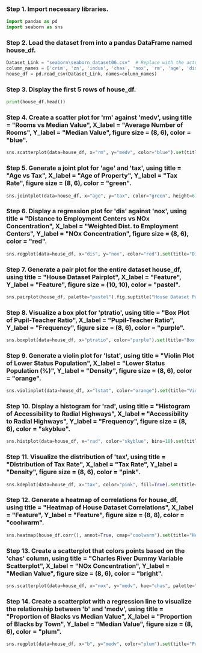 ### Step 1. Import necessary libraries.
```python
import pandas as pd
import seaborn as sns
```

### Step 2. Load the dataset from into a pandas DataFrame named house_df.
```python
Dataset_Link = "seaborn\seaborn_dataset06.csv"  # Replace with the actual URL of the dataset
column_names = ['crim', 'zn', 'indus', 'chas', 'nox', 'rm', 'age', 'dis', 'rad', 'tax', 'ptratio', 'b', 'lstat', 'medv']
house_df = pd.read_csv(Dataset_Link, names=column_names)

```

### Step 3. Display the first 5 rows of house_df.
```python
print(house_df.head())

```

### Step 4. Create a scatter plot for 'rm' against 'medv', using title = "Rooms vs Median Value", X_label = "Average Number of Rooms", Y_label = "Median Value", figure size = (8, 6), color = "blue".
```python
sns.scatterplot(data=house_df, x="rm", y="medv", color="blue").set(title="Rooms vs Median Value", xlabel="Average Number of Rooms", ylabel="Median Value")

```

### Step 5. Generate a joint plot for 'age' and 'tax', using title = "Age vs Tax", X_label = "Age of Property", Y_label = "Tax Rate", figure size = (8, 6), color = "green".
```python
sns.jointplot(data=house_df, x="age", y="tax", color="green", height=6).set_axis_labels("Age of Property", "Tax Rate").fig.suptitle("Age vs Tax")

```

### Step 6. Display a regression plot for 'dis' against 'nox', using title = "Distance to Employment Centers vs NOx Concentration", X_label = "Weighted Dist. to Employment Centers", Y_label = "NOx Concentration", figure size = (8, 6), color = "red".
```python
sns.regplot(data=house_df, x="dis", y="nox", color="red").set(title="Distance to Employment Centers vs NOx Concentration", xlabel="Weighted Dist. to Employment Centers", ylabel="NOx Concentration")

```

### Step 7. Generate a pair plot for the entire dataset house_df, using title = "House Dataset Pairplot", X_label = "Feature", Y_label = "Feature", figure size = (10, 10), color = "pastel".

```python
sns.pairplot(house_df, palette="pastel").fig.suptitle("House Dataset Pairplot")

```

### Step 8. Visualize a box plot for 'ptratio', using title = "Box Plot of Pupil-Teacher Ratio", X_label = "Pupil-Teacher Ratio", Y_label = "Frequency", figure size = (8, 6), color = "purple".
```python
sns.boxplot(data=house_df, x="ptratio", color="purple").set(title="Box Plot of Pupil-Teacher Ratio", xlabel="Pupil-Teacher Ratio", ylabel="Frequency")

```

### Step 9. Generate a violin plot for 'lstat', using title = "Violin Plot of Lower Status Population", X_label = "Lower Status Population (%)", Y_label = "Density", figure size = (8, 6), color = "orange".
```python
sns.violinplot(data=house_df, x="lstat", color="orange").set(title="Violin Plot of Lower Status Population", xlabel="Lower Status Population (%)", ylabel="Density")

```

### Step 10. Display a histogram for 'rad', using title = "Histogram of Accessibility to Radial Highways", X_label = "Accessibility to Radial Highways", Y_label = "Frequency", figure size = (8, 6), color = "skyblue".
```python
sns.histplot(data=house_df, x="rad", color="skyblue", bins=10).set(title="Histogram of Accessibility to Radial Highways", xlabel="Accessibility to Radial Highways", ylabel="Frequency")

```

### Step 11. Visualize the distribution of 'tax', using title = "Distribution of Tax Rate", X_label = "Tax Rate", Y_label = "Density", figure size = (8, 6), color = "pink".
```python
sns.kdeplot(data=house_df, x="tax", color="pink", fill=True).set(title="Distribution of Tax Rate", xlabel="Tax Rate", ylabel="Density")

```

### Step 12. Generate a heatmap of correlations for house_df, using title = "Heatmap of House Dataset Correlations", X_label = "Feature", Y_label = "Feature", figure size = (8, 8), color = "coolwarm".
```python
sns.heatmap(house_df.corr(), annot=True, cmap="coolwarm").set(title="Heatmap of House Dataset Correlations")

```

### Step 13. Create a scatterplot that colors points based on the 'chas' column, using title = "Charles River Dummy Variable Scatterplot", X_label = "NOx Concentration", Y_label = "Median Value", figure size = (8, 6), color = "bright".
```python
sns.scatterplot(data=house_df, x="nox", y="medv", hue="chas", palette="bright").set(title="Charles River Dummy Variable Scatterplot", xlabel="NOx Concentration", ylabel="Median Value")

```

### Step 14. Create a scatterplot with a regression line to visualize the relationship between 'b' and 'medv', using title = "Proportion of Blacks vs Median Value", X_label = "Proportion of Blacks by Town", Y_label = "Median Value", figure size = (8, 6), color = "plum".
```python
sns.regplot(data=house_df, x="b", y="medv", color="plum").set(title="Proportion of Blacks vs Median Value", xlabel="Proportion of Blacks by Town", ylabel="Median Value")

```